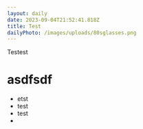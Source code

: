 ```yaml
---
layout: daily
date: 2023-09-04T21:52:41.818Z
title: Test
dailyPhoto: /images/uploads/80sglasses.png
---
```

T﻿estest



# a﻿sdfsdf





* e﻿tst
* t﻿est
* t﻿est
*